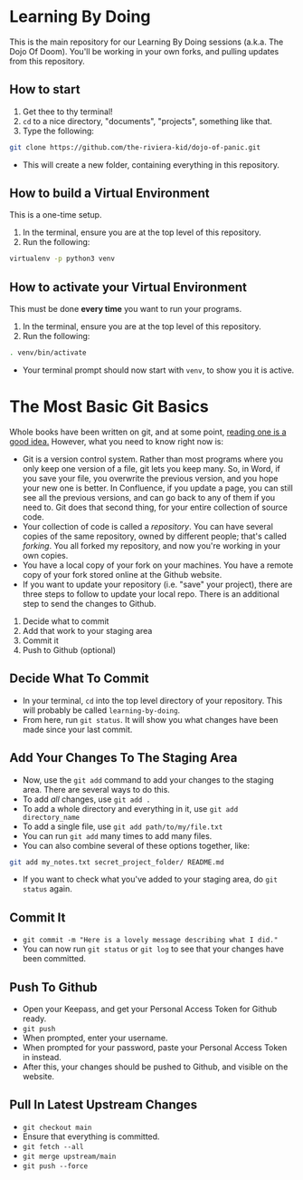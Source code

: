 # Learning By Doing

This is the main repository for our Learning By Doing sessions (a.k.a. The Dojo Of Doom). You'll be working in your own forks, and pulling updates from this repository.

## How to start

1. Get thee to thy terminal! 
2. `cd` to a nice directory, "documents", "projects", something like that.
3. Type the following:
```bash
git clone https://github.com/the-riviera-kid/dojo-of-panic.git
```
  * This will create a new folder, containing everything in this repository.

## How to build a Virtual Environment

This is a one-time setup.

1. In the terminal, ensure you are at the top level of this repository.
2. Run the following:
```bash
virtualenv -p python3 venv
```

## How to activate your Virtual Environment

This must be done __every time__ you want to run your programs.

1. In the terminal, ensure you are at the top level of this repository.
2. Run the following:
```bash
. venv/bin/activate
```
  * Your terminal prompt should now start with `venv`, to show you it is active.
# The Most Basic Git Basics

Whole books have been written on git, and at some point, [reading one is a good idea.](https://git-scm.com/book/en/v2) However, what you need to know right now is:
* Git is a version control system. Rather than most programs where you only keep one version of a file, git lets you keep many. So, in Word, if you save your file, you overwrite the previous version, and you hope your new one is better. In Confluence, if you update a page, you can still see all the previous versions, and can go back to any of them if you need to. Git does that second thing, for your entire collection of source code.
* Your collection of code is called a *repository*. You can have several copies of the same repository, owned by different people; that's called *forking*. You all forked my repository, and now you're working in your own copies.
* You have a local copy of your fork on your machines. You have a remote copy of your fork stored online at the Github website.
* If you want to update your repository (i.e. "save" your project), there are three steps to follow to update your local repo. There is an additional step to send the changes to Github.

1. Decide what to commit
2. Add that work to your staging area
3. Commit it
4. Push to Github (optional)

## Decide What To Commit

* In your terminal, `cd` into the top level directory of your repository. This will probably be called `learning-by-doing`.
* From here, run `git status`. It will show you what changes have been made since your last commit.

## Add Your Changes To The Staging Area

* Now, use the `git add` command to add your changes to the staging area. There are several ways to do this.
* To add *all* changes, use `git add .`
* To add a whole directory and everything in it, use `git add directory_name`
* To add a single file, use `git add path/to/my/file.txt`
* You can run `git add` many times to add many files.
* You can also combine several of these options together, like:
```bash
git add my_notes.txt secret_project_folder/ README.md
```
* If you want to check what you've added to your staging area, do `git status` again.

## Commit It

* `git commit -m "Here is a lovely message describing what I did."`
* You can now run `git status` or `git log` to see that your changes have been committed.

## Push To Github

* Open your Keepass, and get your Personal Access Token for Github ready.
* `git push`
* When prompted, enter your username.
* When prompted for your password, paste your Personal Access Token in instead.
* After this, your changes should be pushed to Github, and visible on the website.

## Pull In Latest Upstream Changes

* `git checkout main`
* Ensure that everything is committed.
* `git fetch --all`
* `git merge upstream/main`
* `git push --force`
